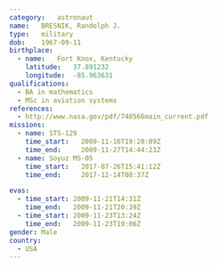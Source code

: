 ```yaml
---
category:	astronaut
name:	BRESNIK, Randolph J.
type:	military
dob:	1967-09-11
birthplace:
  - name:	Fort Knox, Kentucky
    latitude:	37.891232
    longitude:	-85.963631
qualifications:
  - BA in mathematics
  - MSc in aviation systems
references:
  - http://www.nasa.gov/pdf/740566main_current.pdf
missions:
  - name: STS-129
    time_start:   2009-11-16T19:28:09Z
    time_end:     2009-11-27T14:44:23Z
  - name: Soyuz MS-05
    time_start:   2017-07-26T15:41:12Z
    time_end:     2017-12-14T08:37Z

evas:
  - time_start: 2009-11-21T14:31Z
    time_end:   2009-11-21T20:39Z
  - time_start: 2009-11-23T13:24Z
    time_end:   2009-11-23T19:06Z
gender:	Male
country:
  - USA
---
```

